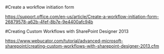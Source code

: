 ﻿#Create a workflow initiation form

https://support.office.com/en-us/article/Create-a-workflow-initiation-form-26879578-a62b-4fef-8b7e-9e4400afc94b

#Creating Custom Workflows with SharePoint Designer 2013

https://www.webucator.com/tutorial/advanced-microsoft-sharepoint/creating-custom-workflows-with-sharepoint-designer-2013.cfm













